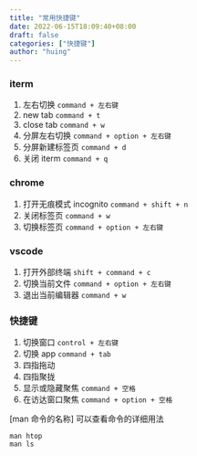 ```yaml
---
title: "常用快捷键"
date: 2022-06-15T18:09:40+08:00
draft: false
categories: ["快捷键"]
author: "huing"
---
```


### iterm

1. 左右切换 `command + 左右键`
2. new tab `command + t`
3. close tab `command + w`
4. 分屏左右切换 `command + option + 左右键`
5. 分屏新建标签页 `command + d`
6. 关闭 iterm `command + q`

### chrome

1. 打开无痕模式 incognito `command + shift + n`
2. 关闭标签页 `command + w`
3. 切换标签页 `command + option + 左右键`

### vscode

1. 打开外部终端 `shift + command + c`
2. 切换当前文件 `command + option + 左右键`
3. 退出当前编辑器 `command + w`

### 快捷键

1. 切换窗口 `control + 左右键`
2. 切换 app `command + tab`
3. 四指拖动
4. 四指聚拢
5. 显示或隐藏聚焦 `command + 空格`
6. 在访达窗口聚焦 `command + option + 空格`

[man 命令的名称] 可以查看命令的详细用法

```
man htop
man ls
```
